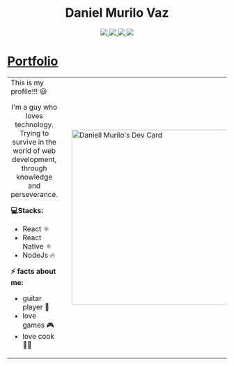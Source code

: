 

<h1 style="text-align:center">
    Daniel Murilo Vaz
</h1>

<p style="text-align:center">
<div style="text-align:center">
<a href="https://www.linkedin.com/in/daniel-murilo-vaz-970376126/">
<img src="https://img.shields.io/badge/-LinkedIn-blue?style=flat-square&logo=Linkedin&logoColor=white&link=https://www.linkedin.com/in/daniel-murilo-vaz-970376126/">
</img>
</a>

<a href="https://www.instagram.com/daniellmurilo/">
<img src="https://img.shields.io/badge/-Instagram-ff69b4?style=flat-square&logo=Instagram&logoColor=white&link=https://www.instagram.com/daniellmurilo/"></img>
</a>

<a href="https://github.com/daniellvaz">
<img src="https://img.shields.io/badge/-GitHub-black?style=flat-square&logo=Github&logoColor=white&link=https://github.com/daniellvaz"></img>
</a>

<a href="https://daniellmvaz@gmail.com">
<img src="https://img.shields.io/badge/-Gmail-red?style=flat-square&logo=Gmail&logoColor=white&link=https://daniellmvaz@gmail.com"></img>
</a>
</div>
</p>
<h1>
    <a href="https://daniellvaz.github.io/portfolio" target="_blank">
        Portfolio
    </a>
</h1>
<table style="border: none;">
<tr style="border: none;">

<td style="border: none;>

<h2 style="text-align: center">
    This is my profile!!! 😃
</h2>

<p style="text-align: center">
    I'm a guy who loves technology. 
    Trying to survive in the world of web development, 
    through knowledge and perseverance.
<p>


<strong>
💻Stacks:
</strong>

<ul>
    <li>React ⚛️</li>
    <li>React Native ⚛️</li>
    <li>NodeJs 🔥</li>
</ul>  

<strong>
    ⚡ facts about me:
</strong>

<ul>
    <li>guitar player 🎸</li>
    <li>love games 🎮</li>
    <li>love cook  👨‍🍳</li>
</ul>  
<td>

<td style="border: none;>
<a href="https://app.daily.dev/daniellvaz">
    <img src="https://api.daily.dev/devcards/2a49a88f153144cf840f1ee707f5b0a8.png?r=8db" width="400" alt="Daniell Murilo's Dev Card"/>
</a>
</td>

</tr>

</table>

